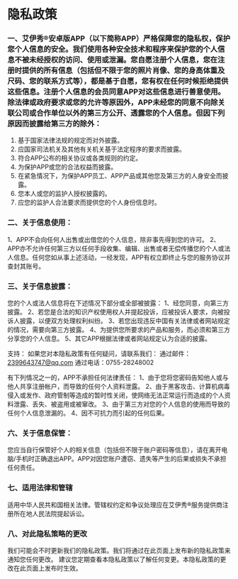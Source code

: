 # 隐私政策
### 一、艾伊秀®安卓版APP（以下简称APP）严格保障您的隐私权，保护您个人信息的安全。我们使用各种安全技术和程序来保护您的个人信息不被未经授权的访问、使用或泄漏。您自愿注册个人信息，您在注册时提供的所有信息（包括但不限于您的照片肖像、您的身高体重及尺码、您的联系方式等），都是基于自愿，您有权在任何时候拒绝提供这些信息。注册个人信息的会员同意APP对这些信息进行善意使用。除法律或政府要求或您的允许等原因外，APP未经您的同意不向除关联公司或合作单位以外的第三方公开、透露您的个人信息。但因下列原因而披露给第三方的除外：
1. 基于国家法律法规的规定而对外披露。
2. 应国家司法机关及其他有关机关基于法定程序的要求而披露。
3. 符合APP公布的相关协议或各类规则的约定。
4. 为保护APP或您的合法权益而披露。
5. 在紧急情况下，为保护APP员工、APP产品或其他您及第三方的人身安全而披露。
6. 您本人或您的监护人授权披露的。
7. 应您的监护人合法要求而提供您的个人身份信息时。

### 二、关于信息使用：
1、APP不会向任何人出售或出借您的个人信息，除非事先得到您的许可。
2、APP亦不允许任何第三方以任何手段收集、编辑、出售或者无偿传播您的个人或法人信息。任何您如从事上述活动，一经发现，APP有权立即终止与您的服务协议并查封其账号。

### 三、关于信息披露：
您的个人或法人信息将在下述情况下部分或全部被披露：
1、经您同意，向第三方披露。
2、若您是合法的知识产权使用权人并提起投诉，应被投诉人要求，向被投诉人披露，以便双方处理权利纠纷。
3、若您出现违反中国有关法律或者网站规定的情况，需要向第三方披露。
4、为提供您所要求的产品和服务，而必须和第三方分享您的个人信息。
5、其它APP根据法律或者网站规定认为合适的披露。

支持：
    如果您对本隐私政策有任何疑问，请联系我们：
通过邮件：2399643747@qq.com
通过电话：0755-28248002

有下列情况之一的，APP不承担任何法律责任：
1、由于您将您密码告知他人或与他人共享注册帐户，而导致的任何个人资料泄露。
2、由于黑客攻击、计算机病毒侵入或发作、政府管制等造成的暂时性关闭，使网络无法正常运行而造成的个人资料泄露、丢失、被盗用或被窜改。
3、由于第三方对您的个人信息的使用而导致的任何个人信息泄漏的。
4、因不可抗力而引起的任何后果。

### 六、关于信息保管：
您应当自行保管好个人的相关信息（包括但不限于账户密码等信息），请在离开电脑/手机时正确退出APP。APP对因您账户遭窃、遗失等产生的后果或损失不承担任何责任。

### 七、适用法律和管辖
适用中华人民共和国相关法律。管辖权约定和争议处理应在艾伊秀®服务提供商注册所在地人民法院提起诉讼。
### 八、对此隐私策略的更改
我们可能会不时更新我们的隐私政策。我们将通过在此页面上发布新的隐私政策来通知您任何更改。
建议您定期查看本隐私政策以了解任何变更。本隐私政策的更改在此页面上发布时生效。
